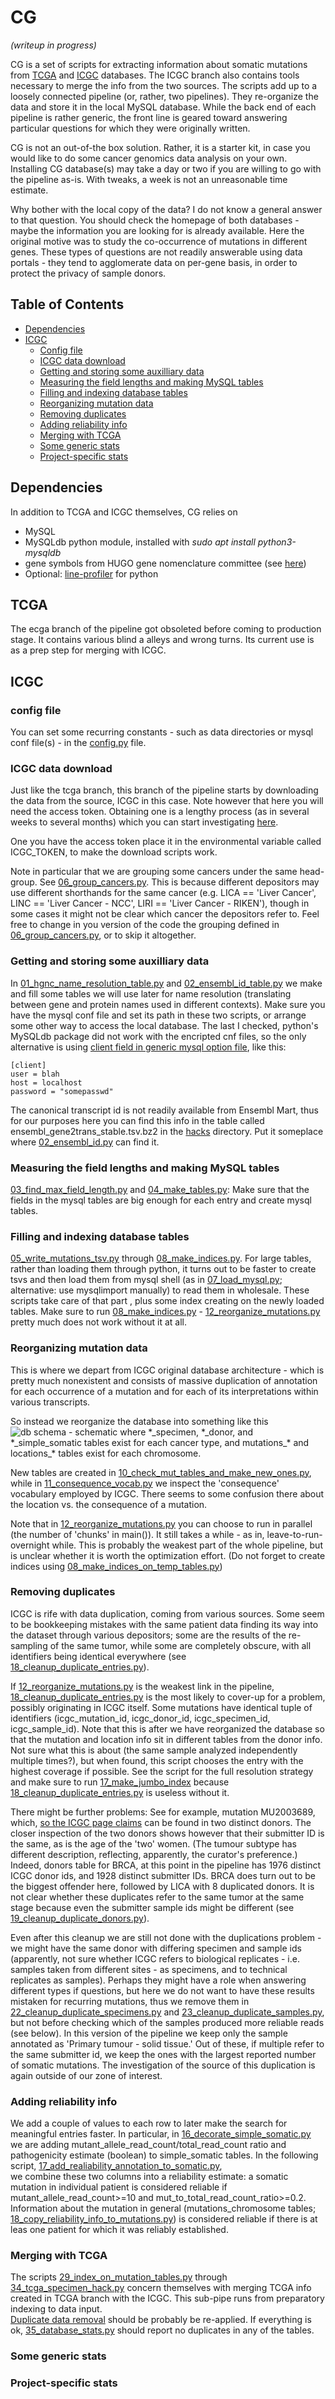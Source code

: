 # CG

_(writeup in progress)_

CG is a set of scripts for extracting information about somatic 
mutations from 
[TCGA](https://portal.gdc.cancer.gov/)
and 
[ICGC](https://dcc.icgc.org/)
databases. The ICGC branch also contains tools necessary to
merge the info from the two sources. The scripts add up to a loosely connected pipeline 
(or, rather, two pipelines).  They re-organize the data and store it in the local MySQL 
database.  While the  back end of each pipeline is rather generic, the front line is
geared toward answering particular questions for which they were originally written.

CG is not an out-of-the box solution. Rather, it is a starter kit, in case you would like to
do some cancer genomics data analysis on your own. Installing CG database(s) may take a
day or two if you are willing to go with the pipeline as-is. With tweaks, a week is 
not an unreasonable time estimate.


Why bother with the local copy of the data? I do not know a general answer to that question.
You should check the homepage  of both databases - maybe the information you
 are looking for is already  available.
Here the original motive was to study the co-occurrence of mutations in different genes. 
These types of questions are not readily answerable using data portals - they  tend to
agglomerate data on per-gene basis, in order to protect the privacy of sample donors. 


<!-- this is a comment -->
<!-- making TOC: https://github.com/ekalinin/github-markdown-toc -->
<!-- once installed, use with gh-md-toc README.md    -->
## Table of Contents
* [Dependencies](#dependencies)
* [ICGC](#icgc)
     * [Config file](#config-file)
     * [ICGC data download](#icgc-data-download)
     * [Getting and storing some auxilliary data](#getting-and-storing-some-auxilliary-data)
     * [Measuring the field lengths and making MySQL tables](#measuring-the-field-lengths-and-making-mysql-tables)
     * [Filling and  indexing database tables](#filling-and--indexing-database-tables)
     * [Reorganizing mutation data](#reorganizing-mutation-data)
     * [Removing duplicates](#removing-duplicates)
     * [Adding reliability info](#adding-reliability-info)
     * [Merging with TCGA](#merging-with-tcga)
     * [Some generic stats](#some-generic-stats)
     * [Project-specific stats](#project-specific-stats)
 
 
 
 ## Dependencies
 In addition to TCGA and ICGC themselves, CG relies on
 * MySQL
 * MySQLdb python module, installed with _sudo apt install python3-mysqldb_
 * gene symbols from HUGO gene nomenclature committee (see [here](https://www.genenames.org/download/custom/))
 * Optional: [line-profiler](https://github.com/rkern/line_profiler#line-profiler) for python
 
 ## TCGA
 The ecga branch of the pipeline got obsoleted before coming to production stage. 
 It contains various blind a alleys and wrong turns. Its current use is as a prep
 step for merging with ICGC.
 
 
 ## ICGC
 
 ### config file
 You can set some recurring constants - such as data directories or mysql conf file(s) - 
 in the [config.py](icgc/config.py) file.
 
 ### ICGC data download
 
 Just like the tcga branch, this branch of the pipeline starts by downloading the data from
 the source, ICGC in this case. Note however that here you will need the access token. 
 Obtaining one is a lengthy process (as in several weeks to several months) which you can
 start investigating [here](https://icgc.org/daco).
 
 One you have the access token place it in the environmental variable called ICGC_TOKEN, to make
 the download scripts work.
 
 Note in particular that we are grouping some cancers under the same head-group. 
 See [06_group_cancers.py](icgc/00_data_download/06_group_cancers.py). This is because different depositors may
 use different shorthands for the same cancer (e.g. LICA == 'Liver Cancer', 
 LINC == 'Liver Cancer - NCC', LIRI == 'Liver Cancer - RIKEN'), though in some cases it 
 might not be clear which cancer the depositors refer to. Feel free to change in you version of the code
 the grouping defined in [06_group_cancers.py](icgc/00_data_download/06_group_cancers.py), or to skip it altogether.
 
 ### Getting and storing some auxilliary data
 
 In [01_hgnc_name_resolution_table.py](icgc/01_hgnc_name_resolution_table.py) and 
 [02_ensembl_id_table.py](icgc/02_ensembl_id_table.py) we make and fill some tables we will use later for name resolution 
 (translating between gene and protein names used in different contexts). Make sure you have 
 the mysql conf file  and set its path in these two scripts, or arrange some other way to
 access the local database. The last I checked, python's MySQLdb package did not work with
 the encripted cnf files, so the only alternative is using 
 [client field in generic mysql option file](https://dev.mysql.com/doc/refman/8.0/en/option-files.html),
 like this:
 
`[client]`   
`user = blah`  
`host = localhost`  
`password = "somepasswd"`

The canonical transcript id is not readily available from Ensembl Mart, thus for our purposes
here you can find this info in the table called ensembl_gene2trans_stable.tsv.bz2 in the
[hacks](icgc/hacks) directory. Put it someplace where
[02_ensembl_id.py](icgc/02_ensembl_id.py) can find it.

### Measuring the field lengths and making MySQL tables

[03_find_max_field_length.py](icgc/03_find_max_field_length.py) and 
[04_make_tables.py](icgc/04_make_tables.py): 
Make sure that the fields in the mysql tables are big enough for each entry and create mysql tables.

### Filling and  indexing database tables
[05_write_mutations_tsv.py](icgc05_write_mutations_tsv.py) through [08_make_indices.py](icgc/08_make_indices_on_temp_tables.py).
For large tables, rather than loading them through python, 
it turns out to be faster to create tsvs and 
then load them from mysql shell (as in [07_load_mysql.py](icgc/07_load_mysql.py); alternative: use mysqlimport manually) 
 to read them in wholesale. These scripts take care of that part , plus some index creating on the newly loaded tables.
 Make sure to run [08_make_indices.py](icgc/08_make_indices_on_temp_tables.py) - [12_reorganize_mutations.py](icgc/12_reorganize_variants.py)
 pretty much does not work without it at all. 

### Reorganizing mutation data
This is where we depart from ICGC original database architecture - which is pretty much
nonexistent and consists of massive duplication of annotation for each occurrence of a mutation
and for each of its interpretations within various transcripts.

So instead we reorganize the database into something like this 
![db schema - schematic](illustrations/schema_schematic.png)
where *_specimen, \*\_donor, and \*\_simple_somatic tables exist for each cancer type, and mutations\_\* 
and locations\_\* tables exist for each chromosome.


<!-- to produce the schema visualization
java -jar ~/Downloads/schemaSpy_5.0.0.jar  -t mysql -host localhost  -db icgc  \
-u usrnm -p passwd -o icgc_schema  
-dp ~/Downloads/mysql-connector-java-5.1.6/mysql-connector-java-5.1.6-bin.jar 
where  icgc_schema is output dir
schemaSPy: http://schemaspy.sourceforge.net/
mysql-connector-java:  https://dev.mysql.com/downloads/connector/j/5.1.html
-->

New tables are created in [10_check_mut_tables_and_make_new_ones.py](icgc/10_check_mut_tables_and_make_new_ones.py),
while in [11_consequence_vocab.py](icgc/11_consequence_vocab.py)
 we inspect the 'consequence' vocabulary employed by ICGC. There seems to
some confusion there about the location vs. the consequence of a mutation.

Note that in [12_reorganize_mutations.py](icgc/12_reorganize_variants.py) you can choose to
run in parallel (the number of 'chunks' in main()). It still takes a while - as in, 
leave-to-run-overnight while. This is probably the weakest part of the whole pipeline, but is unclear
whether it is worth the optimization effort. (Do not forget to create indices
 using [08_make_indices_on_temp_tables.py](icgc/08_make_indices_on_temp_tables.py))
 
 ### Removing duplicates
 ICGC is rife with data duplication, coming from various sources. Some seem to be bookkeeping mistakes with the
 same patient data finding its way into the dataset through various depositors; some are the results  of the re-sampling 
 of the same  tumor, while some are completely obscure, with all identifiers being identical everywhere 
 (see [18_cleanup_duplicate_entries.py](icgc/18_cleanup_duplicate_entries.py)).
 
 If [12_reorganize_mutations.py](icgc/12_reorganize_variants.py) is the weakest link in the pipeline, 
 [18_cleanup_duplicate_entries.py](icgc/18_cleanup_duplicate_entries.py) is the most likely to cover-up for a problem, 
 possibly originating in ICGC itself. Some mutations  have identical tuple
 of identifiers (icgc_mutation_id, icgc_donor_id, icgc_specimen_id, icgc_sample_id). Note that this
 is after we have reorganized the database so that the mutation and location info sit in 
 different tables from the donor info. Not sure what this is about (the same sample analyzed independently multiple
 times?), but when found, this script chooses the entry with the highest coverage if possible. See the script for the full
 resolution strategy and make sure to run [17_make_jumbo_index](icgc/17_make_jumbo_index_on_simple_somatic_tables.py) 
 because 
 [18_cleanup_duplicate_entries.py](icgc/18_cleanup_duplicate_entries.py) is useless without it.
 
 
 There might be further problems: See for example, mutation MU2003689, which, 
 [so the ICGC page claims](https://dcc.icgc.org/mutations/MU2003689) can be found in two distinct donors. 
 The closer  inspection of the two donors shows however that their submitter ID is the same, as is the age 
 of the 'two' women. (The tumour subtype has different description, reflecting, apparently,  the
 curator's preference.) Indeed, donors table for BRCA, at this point in the pipeline has 
 1976 distinct ICGC donor ids, and 1928 distinct submitter IDs. BRCA does turn out to be the biggest offender here,
 followed by LICA with 8 duplicated donors. It is not clear whether these duplicates refer to the same
 tumor at the same stage because even the submitter sample ids might be different
 (see [19_cleanup_duplicate_donors.py](icgc/19_cleanup_duplicate_donors.py)). 
 
 Even after this cleanup we are still not done with the duplications problem - we might have the
 same donor with differing specimen and sample ids (apparently, not sure whether ICGC refers to
 biological replicates - i.e. samples taken from different sites  - as specimens, and
 to technical replicates as samples). Perhaps they might have a role when answering different
 types if questions, but here we do not want to have these results mistaken for recurring mutations, 
 thus we remove them in [22_cleanup_duplicate_specimens.py](icgc/22_cleanup_duplicate_specimens.py) 
 and [23_cleanup_duplicate_samples.py](icgc/23_cleanup_duplicate_samples.py), but not before checking
 which of the samples produced more reliable reads (see below).
 In this version of the pipeline we keep only the sample annotated as 'Primary tumour - solid tissue.' Out of
 these, if multiple refer to the same submitter id, we keep the ones with the largest reported number of
 somatic mutations. The investigation of the source of this duplication is again outside of our zone of interest.
 
 ### Adding reliability info
 
 We add a couple of values to each row to later make the search for meaningful entries faster.
 In particular, in [16_decorate_simple_somatic.py](icgc/20_decorate_simple_somatic.py)
 we are adding mutant_allele_read_count/total_read_count ratio and pathogenicity estimate (boolean)
 to simple_somatic tables. In the following script, 
 [17_add_realiability_annotation_to_somatic.py](icgc/7_add_realiability_annotation_to_somatic.py),  
 we combine these two columns into a reliability estimate: a 
 somatic mutation in individual patient is considered reliable if mutant_allele_read_count>=10
 and mut_to_total_read_count_ratio>=0.2. 
 Information about the mutation in general (mutations_chromosome tables; 
 [18_copy_reliability_info_to_mutations.py](18_copy_reliability_info_to_mutations.py)) 
 is considered reliable if there is at leas one patient for which it was reliably established.
 
 ### Merging with TCGA
 
 The scripts [29_index_on_mutation_tables.py](icgc/29_index_on_mutation_tables.py)
 through [34_tcga_specimen_hack.py](icgc/34_tcga_specimen_hack.py)
 concern themselves with merging TCGA info created in TCGA branch with the ICGC.
 This sub-pipe runs from preparatory indexing to data input.  
 [Duplicate data removal](#removing-duplicates) should be probably be re-applied.
 If everything is ok, [35_database_stats.py](icgc/35_database_stats.py) should report
 no duplicates in any of the tables.
 
 ### Some generic stats
 
 ### Project-specific stats
 
 